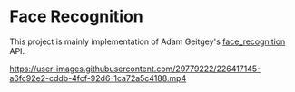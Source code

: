 # Face Recognition

This project is mainly implementation of Adam Geitgey's [face_recognition](https://github.com/ageitgey/face_recognition) API. 

https://user-images.githubusercontent.com/29779222/226417145-a6fc92e2-cddb-4fcf-92d6-1ca72a5c4188.mp4

